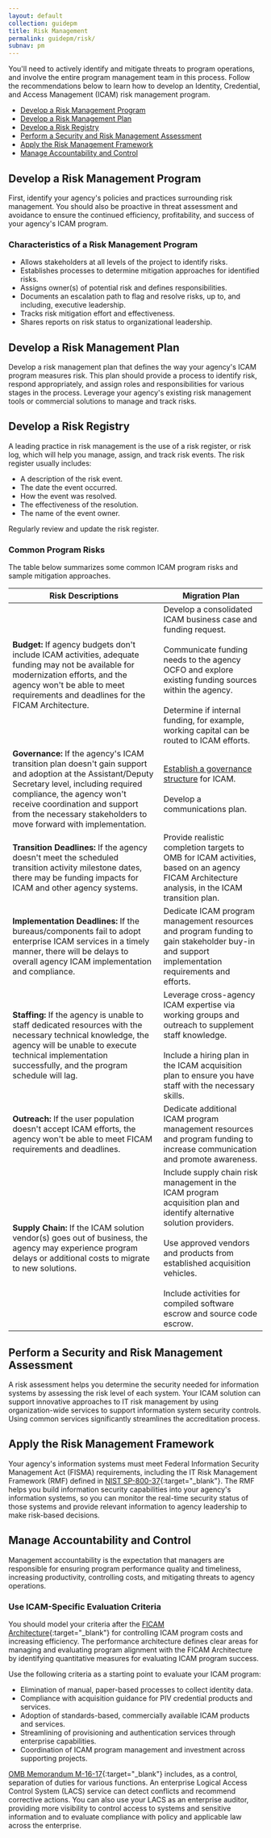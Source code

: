 ```yaml
---
layout: default
collection: guidepm
title: Risk Management
permalink: guidepm/risk/
subnav: pm
---
```


You'll need to actively identify and mitigate threats to program operations, and involve the entire program management team in this process. Follow the recommendations below to learn how to develop an Identity, Credential, and Access Management (ICAM) risk management program.

- [Develop a Risk Management Program](#develop-a-risk-management-program)
- [Develop a Risk Management Plan](#develop-a-risk-management-plan)
- [Develop a Risk Registry](#develop-a-risk-registry)
- [Perform a Security and Risk Management Assessment](#perform-a-security-and-risk-management-assessment)
- [Apply the Risk Management Framework](#apply-the-risk-management-framework)
- [Manage Accountability and Control](#manage-accountability-and-control)

## Develop a Risk Management Program

First, identify your agency's policies and practices surrounding risk management. You should also be proactive in threat assessment and avoidance to ensure the continued efficiency, profitability, and success of your agency's ICAM program.

### Characteristics of a Risk Management Program

- Allows stakeholders at all levels of the project to identify risks.
- Establishes processes to determine mitigation approaches for identified risks.
- Assigns owner(s) of potential risk and defines responsibilities.
- Documents an escalation path to flag and resolve risks, up to, and including, executive leadership.
- Tracks risk mitigation effort and effectiveness.
- Shares reports on risk status to organizational leadership.

## Develop a Risk Management Plan

Develop a risk management plan that defines the way your agency's ICAM program measures risk. This plan should provide a process to identify risk, respond appropriately, and assign roles and responsibilities for various stages in the process. Leverage your agency's existing risk management tools or commercial solutions to manage and track risks.

## Develop a Risk Registry

A leading practice in risk management is the use of a risk register, or risk log, which will help you manage, assign, and track risk events. The risk register usually includes:

- A description of the risk event.
- The date the event occurred.
- How the event was resolved.
- The effectiveness of the resolution.
- The name of the event owner.

Regularly review and update the risk register.

### Common Program Risks

The table below summarizes some common ICAM program risks and sample mitigation approaches.

| <center> Risk Descriptions </center> | <center> Migration Plan </center> |
|--------------------------------------|-----------------------------------|
| **Budget:** If agency budgets don't include ICAM activities, adequate funding may not be available for modernization efforts, and the agency won't be able to meet requirements and deadlines for the FICAM Architecture. | Develop a consolidated ICAM business case and funding request. <br><br> Communicate funding needs to the agency OCFO and explore existing funding sources within the agency. <br><br> Determine if internal funding, for example, working capital can be routed to ICAM efforts. |
| **Governance:** If the agency's ICAM transition plan doesn't gain support and adoption at the Assistant/Deputy Secretary level, including required compliance, the agency won't receive coordination and support from the necessary stakeholders to move forward with implementation. | [Establish a governance structure](/guidepm/governance/) for ICAM. <br><br> Develop a communications plan. |
| **Transition Deadlines:** If the agency doesn't meet the scheduled transition activity milestone dates, there may be funding impacts for ICAM and other agency systems. | Provide realistic completion targets to OMB for ICAM activities, based on an agency FICAM Architecture analysis, in the ICAM transition plan. |
| **Implementation Deadlines:** If the bureaus/components fail to adopt enterprise ICAM services in a timely manner, there will be delays to overall agency ICAM implementation and compliance. | Dedicate ICAM program management resources and program funding to gain stakeholder buy-in and support implementation requirements and efforts. |
| **Staffing:** If the agency is unable to staff dedicated resources with the necessary technical knowledge, the agency will be unable to execute technical implementation successfully, and the program schedule will lag. | Leverage cross-agency ICAM expertise via working groups and outreach to supplement staff knowledge. <br><br> Include a hiring plan in the ICAM acquisition plan to ensure you have staff with the necessary skills. |
| **Outreach:** If the user population doesn't accept ICAM efforts, the agency won't be able to meet FICAM requirements and deadlines. | Dedicate additional ICAM program management resources and program funding to increase communication and promote awareness. |
| **Supply Chain:** If the ICAM solution vendor(s) goes out of business, the agency may experience program delays or additional costs to migrate to new solutions. | Include supply chain risk management in the ICAM program acquisition plan and identify alternative solution providers. <br><br> Use approved vendors and products from established acquisition vehicles. <br><br> Include activities for compiled software escrow and source code escrow. |

## Perform a Security and Risk Management Assessment

A risk assessment helps you determine the security needed for information systems by assessing the risk level of each system. Your ICAM solution can support innovative approaches to IT risk management by using organization-wide services to support information system security controls. Using common services significantly streamlines the accreditation process.

## Apply the Risk Management Framework

Your agency's information systems must meet Federal Information Security Management Act (FISMA) requirements, including the IT Risk Management Framework (RMF) defined in [NIST SP-800-37](https://nvlpubs.nist.gov/nistpubs/specialpublications/nist.sp.800-37r1.pdf){:target="_blank"}. The RMF helps you build information security capabilities into your agency's information systems, so you can monitor the real-time security status of those systems and provide relevant information to agency leadership to make risk-based decisions.

## Manage Accountability and Control

Management accountability is the expectation that managers are responsible for ensuring program performance quality and timeliness, increasing productivity, controlling costs, and mitigating threats to agency operations.

### Use ICAM-Specific Evaluation Criteria

You should model your criteria after the [FICAM Architecture](https://arch.idmanagement.gov){:target="_blank"} for controlling ICAM program costs and increasing efficiency. The performance architecture defines clear areas for managing and evaluating program alignment with the FICAM Architecture by identifying quantitative measures for evaluating ICAM program success.

Use the following criteria as a starting point to evaluate your ICAM program:

- Elimination of manual, paper-based processes to collect identity data.
- Compliance with acquisition guidance for PIV credential products and services.
- Adoption of standards-based, commercially available ICAM products and services.
- Streamlining of provisioning and authentication services through enterprise capabilities.
- Coordination of ICAM program management and investment across supporting projects.

[OMB Memorandum M-16-17](https://www.whitehouse.gov/sites/whitehouse.gov/files/omb/memoranda/2016/m-16-17.pdf){:target="_blank"} includes, as a control, separation of duties for various functions. An enterprise Logical Access Control System (LACS) service can detect conflicts and recommend corrective actions. You can also use your LACS as an enterprise auditor, providing more visibility to control access to systems and sensitive information and to evaluate compliance with policy and applicable law across the enterprise.
